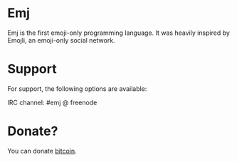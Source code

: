 # Emj
Emj is the first emoji-only programming language. It was heavily inspired by Emojli, an emoji-only social network.

# Support
For support, the following options are available:

IRC channel: #emj @ freenode

# Donate?

You can donate [bitcoin](https://soniex2.github.io/gh-uri.html#bitcoin:14hjC2fq2aJAbaEZK7jNYKZq9YfK5uzDRF?label=emj&message=Donation%20to%20the%20Emj%20Programming%20Language).
